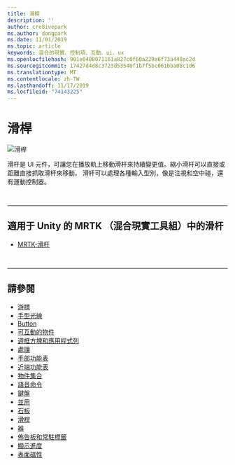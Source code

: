 ```yaml
---
title: 滑桿
description: ''
author: cre8ivepark
ms.author: dongpark
ms.date: 11/01/2019
ms.topic: article
keywords: 混合的現實、控制項、互動、ui、ux
ms.openlocfilehash: 901e0408071161a827c0f60a229a6f73a440ac2d
ms.sourcegitcommit: 17427d4d8c3723d53540f1b7f5bc061bba08c1d6
ms.translationtype: MT
ms.contentlocale: zh-TW
ms.lasthandoff: 11/17/2019
ms.locfileid: "74143225"
---
```

# <a name="slider"></a>滑桿

![滑桿](images/UX/UX_Hero_Slider.jpg)

滑杆是 UI 元件，可讓您在播放軌上移動滑杆來持續變更值。縮小滑杆可以直接或距離直接抓取滑杆來移動。 滑杆可以處理各種輸入型別，像是注視和空中碰，還有運動控制器。

<br>

---

## <a name="slider-in-mrtkmixed-reality-toolkit-for-unity"></a>適用于 Unity 的 MRTK （混合現實工具組）中的滑杆

* [MRTK-滑杆](https://microsoft.github.io/MixedRealityToolkit-Unity/Documentation/README_Sliders.html)

<br>

---

## <a name="see-also"></a>請參閱

* [游標](cursors.md)
* [手型光線](point-and-commit.md)
* [Button](button.md)
* [可互動的物件](interactable-object.md)
* [週框方塊和應用程式列](app-bar-and-bounding-box.md)
* [處理](direct-manipulation.md)
* [手部功能表](hand-menu.md)
* [近端功能表](near-menu.md)
* [物件集合](object-collection.md)
* [語音命令](voice-input.md)
* [鍵盤](keyboard.md)
* [並用](tooltip.md)
* [石板](slate.md)
* [滑桿](slider.md)
* [器](shader.md)
* [佈告板和常駐標籤](billboarding-and-tag-along.md)
* [顯示進度](progress.md)
* [表面磁性](surface-magnetism.md)
